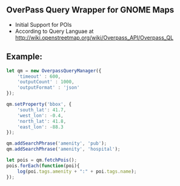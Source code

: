 OverPass Query Wrapper for GNOME Maps
-------------------------------------

* Initial Support for POIs
* According to Query Languae at http://wiki.openstreetmap.org/wiki/Overpass_API/Overpass_QL

Example: 
----------

```javascript
let qm = new OverpassQueryManager({
	'timeout' : 600,
	'outputCount' : 1000,
	'outputFormat' : 'json'
});

qm.setProperty('bbox', {
	'south_lat': 41.7,
	'west_lon': -0.4,
	'north_lat': 41.8,
	'east_lon': -88.3
});

qm.addSearchPhrase('amenity', 'pub');
qm.addSearchPhrase('amenity', 'hospital');

let pois = qm.fetchPois();
pois.forEach(function(poi){
    log(poi.tags.amenity + ":" + poi.tags.name);
});

```